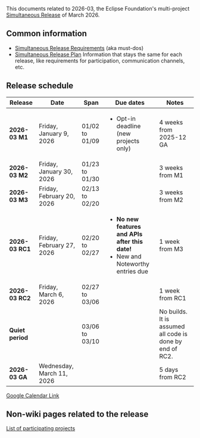 This documents related to 2026-03, the Eclipse Foundation's multi-project [Simultaneous Release](../Simultaneous_Release.md) of March 2026.

## Common information

- [Simultaneous Release Requirements](Simultaneous_Release_Requirements.md) (aka must-dos)
- [Simultaneous Release Plan](Simultaneous_Release_Plan.md) Information that stays the same for each release, like requirements for participation, communication channels, etc.

## Release schedule
| **Release** | **Date** | **Span** | **Due dates** | **Notes** |
|---|---|---|---|---|
| **2026-03 M1** | Friday, January 9, 2026 | 01/02 to 01/09 | <ul><li>Opt-in deadline (new projects only)</ul> | 4 weeks from 2025-12 GA |
| **2026-03 M2** | Friday, January 30, 2026 | 01/23 to 01/30 | | 3 weeks from M1 |
| **2026-03 M3** | Friday, February 20, 2026 | 02/13 to 02/20 | | 3 weeks from M2 |
| **2026-03 RC1** | Friday, February 27, 2026 | 02/20 to 02/27 | <ul><li><b>No new features and APIs after this date!</b><li>New and Noteworthy entries due</ul> | 1 week from M3 |
| **2026-03 RC2** | Friday, March 6, 2026 | 02/27 to 03/06 | | 1 week from RC1 |
| **Quiet period** | | 03/06 to 03/10 | | No builds. It is assumed all code is done by end of RC2. |
| **2026-03 GA** | Wednesday, March 11, 2026 | | | 5 days from RC2 |

[Google Calendar Link](https://calendar.google.com/calendar/embed?src=gchs7nm4nvpm837469ddj9tjlk@group.calendar.google.com&dates=20251226%2F20260312&hl=en&mode=AGENDA)

## Non-wiki pages related to the release

[List of participating projects](https://projects.eclipse.org/releases/2026-03)
